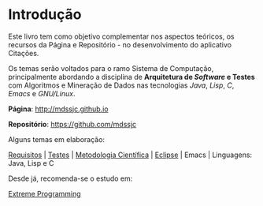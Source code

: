 # Introdução

Este livro tem como objetivo complementar nos aspectos teóricos, os recursos da Página e Repositório - no desenvolvimento do aplicativo Citações.

Os temas serão voltados para o ramo Sistema de Computação, principalmente abordando a disciplina de **Arquitetura de ****_Software_**** e Testes** com Algoritmos e Mineração de Dados nas tecnologias _Java_, _Lisp_, _C_, _Emacs_ e _GNU\/Linux_.

**Página**: [http:\/\/mdssjc.github.io](http://goo.gl/wfgE07)

**Repositório**: [https:\/\/github.com\/mdssjc](http://goo.gl/FvxXNM)

Alguns temas em elaboração:

[Requisitos](requisitos/README.md) \| [Testes](testes/README.md) \| [Metodologia Científica](metodologia_cientifica/README.md) \| [Eclipse](eclipse/README.md) \| Emacs \| Linguagens: Java, Lisp e C

Desde já, recomenda-se o estudo em:

[Extreme Programming](http://www.extremeprogramming.org/)

